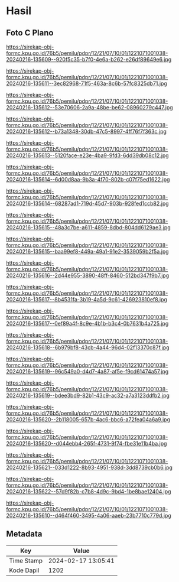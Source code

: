 # Hasil

## Foto C Plano

https://sirekap-obj-formc.kpu.go.id/76b5/pemilu/pdpr/12/21/07/10/01/1221071001038-20240216-135609--920f5c35-b7f0-4e6a-b262-e26df89649e6.jpg

https://sirekap-obj-formc.kpu.go.id/76b5/pemilu/pdpr/12/21/07/10/01/1221071001038-20240216-135611--3ec82968-71f5-463a-8c6b-57fc8325db71.jpg

https://sirekap-obj-formc.kpu.go.id/76b5/pemilu/pdpr/12/21/07/10/01/1221071001038-20240216-135612--53e70606-2a9a-48be-be62-08960279c447.jpg

https://sirekap-obj-formc.kpu.go.id/76b5/pemilu/pdpr/12/21/07/10/01/1221071001038-20240216-135612--b73a1348-30db-47c5-8997-4ff76f7f363c.jpg

https://sirekap-obj-formc.kpu.go.id/76b5/pemilu/pdpr/12/21/07/10/01/1221071001038-20240216-135613--5120face-e23e-4ba9-9fd3-6dd39db08c12.jpg

https://sirekap-obj-formc.kpu.go.id/76b5/pemilu/pdpr/12/21/07/10/01/1221071001038-20240216-135614--6d00d8aa-9b3a-4f70-802b-c07f75ed1622.jpg

https://sirekap-obj-formc.kpu.go.id/76b5/pemilu/pdpr/12/21/07/10/01/1221071001038-20240216-135614--68287ad1-719d-45d7-903b-928fed1ccb82.jpg

https://sirekap-obj-formc.kpu.go.id/76b5/pemilu/pdpr/12/21/07/10/01/1221071001038-20240216-135615--48a3c7be-a611-4859-8dbd-804dd6129ae3.jpg

https://sirekap-obj-formc.kpu.go.id/76b5/pemilu/pdpr/12/21/07/10/01/1221071001038-20240216-135615--baa99ef8-449a-49a1-91e2-3539059b2f5a.jpg

https://sirekap-obj-formc.kpu.go.id/76b5/pemilu/pdpr/12/21/07/10/01/1221071001038-20240216-135616--2d44e955-3890-48ff-8460-512bd347f9b7.jpg

https://sirekap-obj-formc.kpu.go.id/76b5/pemilu/pdpr/12/21/07/10/01/1221071001038-20240216-135617--8b4531fa-3b19-4a5d-9c61-426923810ef8.jpg

https://sirekap-obj-formc.kpu.go.id/76b5/pemilu/pdpr/12/21/07/10/01/1221071001038-20240216-135617--0ef89a4f-8c9e-4b1b-b3c4-0b7631b4a725.jpg

https://sirekap-obj-formc.kpu.go.id/76b5/pemilu/pdpr/12/21/07/10/01/1221071001038-20240216-135618--6b979bf8-43cb-4a44-96d4-02f13370c87f.jpg

https://sirekap-obj-formc.kpu.go.id/76b5/pemilu/pdpr/12/21/07/10/01/1221071001038-20240216-135619--96c549a0-d4d7-4a87-af5e-f9cd61474a57.jpg

https://sirekap-obj-formc.kpu.go.id/76b5/pemilu/pdpr/12/21/07/10/01/1221071001038-20240216-135619--bdee3bd9-82b1-43c9-ac32-a7a3123ddfb2.jpg

https://sirekap-obj-formc.kpu.go.id/76b5/pemilu/pdpr/12/21/07/10/01/1221071001038-20240216-135620--2b118005-657b-4ac6-bbc6-a72fea04a6a9.jpg

https://sirekap-obj-formc.kpu.go.id/76b5/pemilu/pdpr/12/21/07/10/01/1221071001038-20240216-135620--d044ebb4-265f-4731-9f74-fbe31e11b4ba.jpg

https://sirekap-obj-formc.kpu.go.id/76b5/pemilu/pdpr/12/21/07/10/01/1221071001038-20240216-135621--033d1222-8b93-4951-938d-3dd8739cb0b6.jpg

https://sirekap-obj-formc.kpu.go.id/76b5/pemilu/pdpr/12/21/07/10/01/1221071001038-20240216-135622--57d9f82b-c7b8-4d9c-9bd4-1be8bae12404.jpg

https://sirekap-obj-formc.kpu.go.id/76b5/pemilu/pdpr/12/21/07/10/01/1221071001038-20240216-135610--d464f460-3495-4a06-aaeb-23b7710c779d.jpg


## Metadata

| Key        | Value               |
| ---------- | ------------------- |
| Time Stamp | 2024-02-17 13:05:41 |
| Kode Dapil | 1202                |



